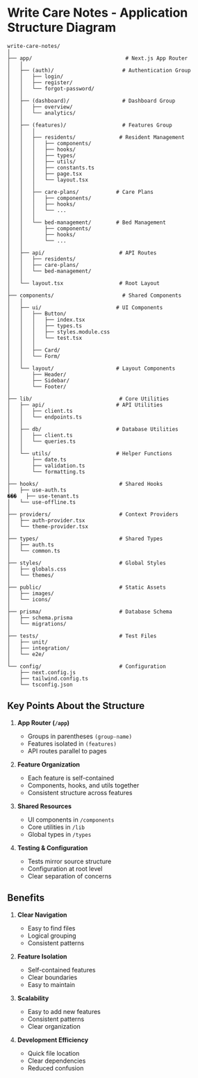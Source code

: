 # Write Care Notes - Application Structure Diagram

```
write-care-notes/
│
├── app/                              # Next.js App Router
│   │
│   ├── (auth)/                      # Authentication Group
│   │   ├── login/
│   │   ├── register/
│   │   └── forgot-password/
│   │
│   ├── (dashboard)/                 # Dashboard Group
│   │   ├── overview/
│   │   └── analytics/
│   │
│   ├── (features)/                  # Features Group
│   │   │
│   │   ├── residents/              # Resident Management
│   │   │   ├── components/
│   │   │   ├── hooks/
│   │   │   ├── types/
│   │   │   ├── utils/
│   │   │   ├── constants.ts
│   │   │   ├── page.tsx
│   │   │   └── layout.tsx
│   │   │
│   │   ├── care-plans/            # Care Plans
│   │   │   ├── components/
│   │   │   ├── hooks/
│   │   │   └── ...
│   │   │
│   │   └── bed-management/        # Bed Management
│   │       ├── components/
│   │       ├── hooks/
│   │       └── ...
│   │
│   ├── api/                        # API Routes
│   │   ├── residents/
│   │   ├── care-plans/
│   │   └── bed-management/
│   │
│   └── layout.tsx                  # Root Layout
│
├── components/                      # Shared Components
│   │
│   ├── ui/                        # UI Components
│   │   ├── Button/
│   │   │   ├── index.tsx
│   │   │   ├── types.ts
│   │   │   ├── styles.module.css
│   │   │   └── test.tsx
│   │   │
│   │   ├── Card/
│   │   └── Form/
│   │
│   └── layout/                    # Layout Components
│       ├── Header/
│       ├── Sidebar/
│       └── Footer/
│
├── lib/                            # Core Utilities
│   ├── api/                       # API Utilities
│   │   ├── client.ts
│   │   └── endpoints.ts
│   │
│   ├── db/                        # Database Utilities
│   │   ├── client.ts
│   │   └── queries.ts
│   │
│   └── utils/                     # Helper Functions
│       ├── date.ts
│       ├── validation.ts
│       └── formatting.ts
│
├── hooks/                          # Shared Hooks
│   ├── use-auth.ts
���   ├── use-tenant.ts
│   └── use-offline.ts
│
├── providers/                      # Context Providers
│   ├── auth-provider.tsx
│   └── theme-provider.tsx
│
├── types/                          # Shared Types
│   ├── auth.ts
│   └── common.ts
│
├── styles/                         # Global Styles
│   ├── globals.css
│   └── themes/
│
├── public/                         # Static Assets
│   ├── images/
│   └── icons/
│
├── prisma/                         # Database Schema
│   ├── schema.prisma
│   └── migrations/
│
├── tests/                          # Test Files
│   ├── unit/
│   ├── integration/
│   └── e2e/
│
└── config/                         # Configuration
    ├── next.config.js
    ├── tailwind.config.ts
    └── tsconfig.json
```

## Key Points About the Structure

1. **App Router (`/app`)**
   - Groups in parentheses `(group-name)`
   - Features isolated in `(features)`
   - API routes parallel to pages

2. **Feature Organization**
   - Each feature is self-contained
   - Components, hooks, and utils together
   - Consistent structure across features

3. **Shared Resources**
   - UI components in `/components`
   - Core utilities in `/lib`
   - Global types in `/types`

4. **Testing & Configuration**
   - Tests mirror source structure
   - Configuration at root level
   - Clear separation of concerns

## Benefits

1. **Clear Navigation**
   - Easy to find files
   - Logical grouping
   - Consistent patterns

2. **Feature Isolation**
   - Self-contained features
   - Clear boundaries
   - Easy to maintain

3. **Scalability**
   - Easy to add new features
   - Consistent patterns
   - Clear organization

4. **Development Efficiency**
   - Quick file location
   - Clear dependencies
   - Reduced confusion
``` 